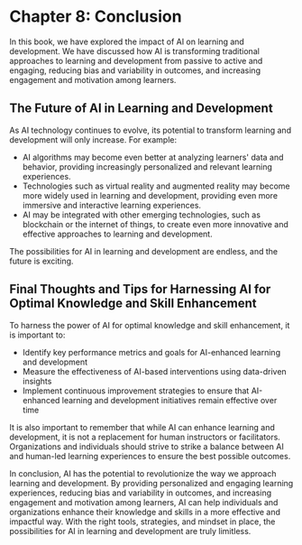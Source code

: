 Chapter 8: Conclusion
=====================

In this book, we have explored the impact of AI on learning and development. We have discussed how AI is transforming traditional approaches to learning and development from passive to active and engaging, reducing bias and variability in outcomes, and increasing engagement and motivation among learners.

The Future of AI in Learning and Development
--------------------------------------------

As AI technology continues to evolve, its potential to transform learning and development will only increase. For example:

* AI algorithms may become even better at analyzing learners' data and behavior, providing increasingly personalized and relevant learning experiences.
* Technologies such as virtual reality and augmented reality may become more widely used in learning and development, providing even more immersive and interactive learning experiences.
* AI may be integrated with other emerging technologies, such as blockchain or the internet of things, to create even more innovative and effective approaches to learning and development.

The possibilities for AI in learning and development are endless, and the future is exciting.

Final Thoughts and Tips for Harnessing AI for Optimal Knowledge and Skill Enhancement
-------------------------------------------------------------------------------------

To harness the power of AI for optimal knowledge and skill enhancement, it is important to:

* Identify key performance metrics and goals for AI-enhanced learning and development
* Measure the effectiveness of AI-based interventions using data-driven insights
* Implement continuous improvement strategies to ensure that AI-enhanced learning and development initiatives remain effective over time

It is also important to remember that while AI can enhance learning and development, it is not a replacement for human instructors or facilitators. Organizations and individuals should strive to strike a balance between AI and human-led learning experiences to ensure the best possible outcomes.

In conclusion, AI has the potential to revolutionize the way we approach learning and development. By providing personalized and engaging learning experiences, reducing bias and variability in outcomes, and increasing engagement and motivation among learners, AI can help individuals and organizations enhance their knowledge and skills in a more effective and impactful way. With the right tools, strategies, and mindset in place, the possibilities for AI in learning and development are truly limitless.
